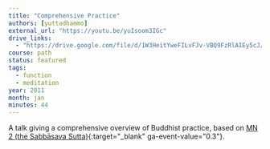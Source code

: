 ```yaml
---
title: "Comprehensive Practice"
authors: [yuttadhammo]
external_url: "https://youtu.be/yuIsoom3IGc"
drive_links:
  - "https://drive.google.com/file/d/1W3HeitYweFILvFJv-VBQ9FzRlAIEy5cJ/view?usp=drivesdk"
course: path
status: featured
tags:
  - function
  - meditation
year: 2011
month: jan
minutes: 44
---
```


A talk giving a comprehensive overview of Buddhist practice, based on [MN 2 (the Sabbāsava Sutta)](https://suttacentral.net/mn2/en/bodhi){:target="_blank" ga-event-value="0.3"}.
